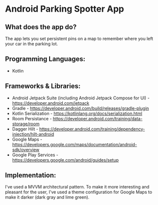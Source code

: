 # Android Parking Spotter App

## What does the app do?
The app lets you set persistent pins on a map to remember where you left your car in the parking lot.

## Programming Languages:
- Kotlin

## Frameworks & Libraries:
- Android Jetpack Suite (including Android Jetpack Compose for UI) - https://developer.android.com/jetpack
- Gradle - https://developer.android.com/build/releases/gradle-plugin
- Kotlin Serialization - https://kotlinlang.org/docs/serialization.html
- Room Persistance - https://developer.android.com/training/data-storage/room
- Dagger Hilt - https://developer.android.com/training/dependency-injection/hilt-android
- Google Maps - https://developers.google.com/maps/documentation/android-sdk/overview
- Google Play Services - https://developers.google.com/android/guides/setup

## Implementation:
I've used a MVVM architectural pattern. To make it more interesting and pleasant for the user, I've used a theme configuration for Google Maps to make it darker (dark gray and lime green).